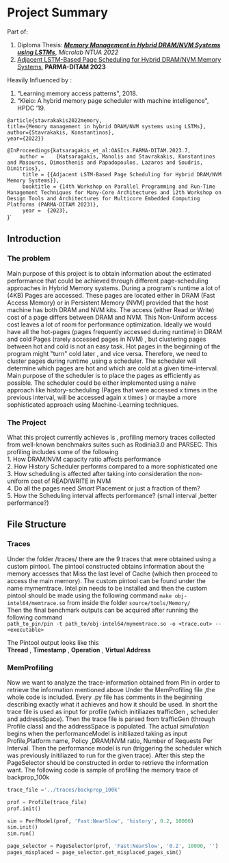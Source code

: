 # Project Summary
Part of:
1. Diploma Thesis: *[**Memory Management in Hybrid DRAM/NVM Systems using LSTMs**](https://drive.google.com/file/d/1Evxp9ywpH_QkVCbb-k2vRICJoBF6FoYX/view?usp=sharing)*, *Microlab NTUA 2022*
2. [Adjacent LSTM-Based Page Scheduling for Hybrid DRAM/NVM Memory Systems](https://scholar.google.com/citations?view_op=view_citation&hl=en&user=_Eilmn0AAAAJ&citation_for_view=_Eilmn0AAAAJ:d1gkVwhDpl0C), **PARMA-DITAM 2023**

Heavily Influenced by :
1. “Learning memory access patterns", 2018.
2. “Kleio: A hybrid memory page scheduler with machine intelligence", HPDC ’19.

`@article{stavrakakis2022memory,` \
    `title={Memory management in hybrid DRAM/NVM systems using LSTMs},`\
    `author={Stavrakakis, Konstantinos},`\
    `year={2022}}`
    
`@InProceedings{katsaragakis_et_al:OASIcs.PARMA-DITAM.2023.7,` \
   `    author =	{Katsaragakis, Manolis and Stavrakakis, Konstantinos and Masouros, Dimosthenis and Papadopoulos, Lazaros and Soudris, Dimitrios},` \
  `     title =	{{Adjacent LSTM-Based Page Scheduling for Hybrid DRAM/NVM Memory Systems}},` \
  `     booktitle =	{14th Workshop on Parallel Programming and Run-Time Management Techniques for Many-Core Architectures and 12th Workshop on Design Tools and Architectures for Multicore Embedded Computing Platforms (PARMA-DITAM 2023)},` \
  `     year =	{2023},` \
}`

## Introduction
### The problem
Main purpose of this project is to obtain information about the estimated performance that could be achieved
through different page-scheduling approaches in Hybrid Memory systems. During a program's runtime a lot of (4KB) Pages are accessed. These pages are located either in DRAM (Fast Access Memory) or in Persistent Memory (NVM) provided that the host machine has both DRAM and NVM kits. The access (either Read or Write) cost of a page differs between DRAM and NVM. This Non-Uniform access cost leaves a lot of room for performance optimization. Ideally we would have all the hot-pages (pages frequently accessed during runtime) in DRAM and cold Pages (rarely accessed pages in NVM) , but clustering pages between hot and cold is not an easy task. Hot pages in the beginning of the program might "turn" cold later , and vice versa. Therefore, we need to cluster pages during runtime ,using a scheduler. The scheduler will determine which pages are hot and which are cold at a given time-interval. Main purpose of the scheduler is to place the pages as efficiently as possible. The scheduler could be either implemented using a naive approach like history-scheduling (Pages that were accessed x times in the previous interval, will be accessed again x times ) or maybe a more sophisticated approach using Machine-Learning techniques.
### The Project
What this project currently achieves is , profiling memory traces collected from well-known benchmakrs suites such as Rodinia3.0 and PARSEC. This profiling includes some of the following   
    1. How DRAM/NVM capacity ratio affects performance  
    2. How History Scheduler performs compared to a more sophisticated one  
    3. How scheduling is affected after taking into consideration the non-uniform cost of READ/WRITE in NVM  
    4. Do all the pages need *Smart* Placement or just a fraction of them?  
    5. How the Scheduling interval affects performance? (small interval ,better performance?)  

## File Structure
### Traces
Under the folder /traces/ there are the 9 traces that were obtained using a custom pintool. 
The pintool constructed obtains information about the memory accesses that Miss the last level of Cache (which then proceed to access the main memory). The custom pintool can be found under the name mymemtrace. Intel pin needs to be installed and then the custom pintool should be made using the following command `make obj-intel64/memtrace.so` from inside the folder `source/tools/Memory/`     
Then the final benchmark outputs can be acquired after running the following command   
`path_to_pin/pin -t path_to/obj-intel64/mymemtrace.so -o <trace.out> -- <executable>`  

The Pintool output looks like this   
**Thread** , **Timestamp** , **Operation** , **Virtual Address**  

### MemProfiling
Now we want to analyze the trace-information obtained from Pin in order to retrieve the information mentioned above
Under the MemProfiling file ,the whole code is included. Every .py file has comments in the beginning describing exactly what it achieves and how it should be used.
In short the trace file is used as input for profile (which initiliazes trafficGen , scheduler and addressSpace). Then the trace file is parsed from trafficGen (through Profile class) and the addressSpace is populated. The actual *simulation* begins when the performanceModel is initiliazed taking as input Profile,Platform name, Policy ,DRAM/NVM ratio, Number of Requests Per Interval. Then the performance model is run (triggering the scheduler which was previously initiliazed to run for the given trace). After this step the PageSelector should be constructed in order to retrieve the information want.
The following code is sample of profiling the memory trace of backprop_100k
```python
trace_file ='../traces/backprop_100k'

prof = Profile(trace_file)
prof.init()

sim = PerfModel(prof, 'Fast:NearSlow', 'history', 0.2, 10000)
sim.init()
sim.run()

page_selector = PageSelector(prof, 'Fast:NearSlow', '0.2', 10000, '')
pages_misplaced = page_selector.get_misplaced_pages_sim()
```


